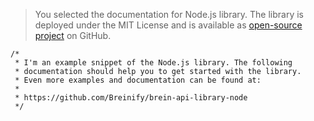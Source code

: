 <blockquote class="lang-specific javascript--node">
<p>You selected the documentation for Node.js library. 
The library is deployed under the MIT License and is 
available as <a href="https://github.com/Breinify/brein-api-library-node">open-source project</a> 
on GitHub.</p>
</blockquote>

>
```javascript--node
/*
 * I'm an example snippet of the Node.js library. The following
 * documentation should help you to get started with the library.
 * Even more examples and documentation can be found at:
 *
 * https://github.com/Breinify/brein-api-library-node
 */
```